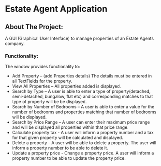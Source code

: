 # Estate Agent Application

## About The Project:
A GUI (Graphical User Interface) to manage properties of an Estate Agents company.

### Functionality:

The window provides functionality to:

* Add Property – (add Properties details) The details must be entered in all TextFields for the property.
* View All Properties – All properties added is displayed.
* Search by Type – A user is able to enter a type of property(detached, semi-detached, bungalow, flat etc) and corresponding matches to that type of property will be be displayed.
* Search by Number of Bedrooms – A user is able to enter a value for the number of bedrooms and properties matching that number of bedrooms will be displayed.
* Search by Price Range – A user can enter their maximum price range and will be displayed all properties within that price range.
* Calculate property tax - A user will inform a property number and a tax for that given property will be calculated and displayed.
* Delete a property - A user will be able to delete a property. The user will inform a property number to be able to delete it. 
* Update a property price - Change a property price. A user will inform a property number to be able to update the property price. 
